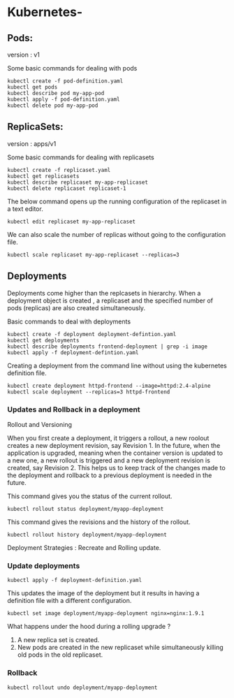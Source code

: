 # Kubernetes-

## Pods:

version : v1

Some basic commands for dealing with pods 

```
kubectl create -f pod-definition.yaml
kubectl get pods
kubectl describe pod my-app-pod
kubectl apply -f pod-definition.yaml
kubectl delete pod my-app-pod
```

## ReplicaSets:

version : apps/v1

Some basic commands for dealing with replicasets

```
kubectl create -f replicaset.yaml
kubectl get replicasets
kubectl describe replicaset my-app-replicaset
kubectl delete replicaset replicaset-1
```

The below command opens up the running configuration of the replicaset in a text editor.

```
kubectl edit replicaset my-app-replicaset
```

We can also scale the number of replicas without going to the configuration file.

```
kubectl scale replicaset my-app-replicaset --replicas=3
```

## Deployments

Deployments come higher than the replcasets in hierarchy.
When a deployment object is created , a replicaset and the specified number of pods (replicas) are also created simultaneously. 

Basic commands to deal with deployments

```
kubectl create -f deployment deployment-defintion.yaml
kubectl get deployments 
kubectl describe deployments frontend-deployment | grep -i image
kubectl apply -f deployment-defintion.yaml
```

Creating a deployment from the command line without using the kubernetes definition file. 

```
kubectl create deployment httpd-frontend --image=httpd:2.4-alpine
kubectl scale deployment --replicas=3 httpd-frontend

```

### Updates and Rollback in a deployment

Rollout and Versioning

When you first create a deployment, it triggers a rollout, a new roolout creates a new deployment revision, say Revision 1.
In the future, when the application is upgraded, meaning when the container version is updated to a new one, a new rollout is triggered and a new deployment revision is created, say Revision 2. 
This helps us to keep track of the changes made to the deployment and rollback to a previous deployment is needed in the future.

This command gives you the status of the current rollout.
```
kubectl rollout status deployment/myapp-deployment
```

This command gives the revisions and the history of the rollout.
```
kubectl rollout history deployment/myapp-deployment
```

Deployment Strategies : Recreate and Rolling update.

### Update deployments

```
kubectl apply -f deployment-definition.yaml
```

This updates the image of the deployment but it results in having a definition file with a different configuration.
```
kubectl set image deployment/myapp-deployment nginx=nginx:1.9.1
```

What happens under the hood during a rolling upgrade ?
1. A new replica set is created. 
2. New pods are created in the new replicaset while simultaneously killing old pods in the old replicaset.


### Rollback

```
kubectl rollout undo deployment/myapp-deployment
```